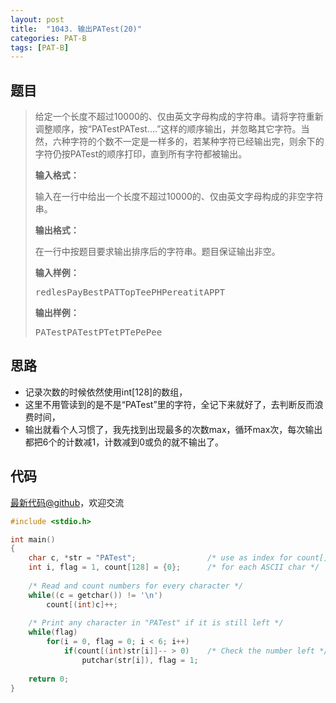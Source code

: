 ```yaml
---
layout: post
title:  "1043. 输出PATest(20)"
categories: PAT-B
tags: [PAT-B]
---
```


## 题目

> <div id="problemContent">
> <p>
> 给定一个长度不超过10000的、仅由英文字母构成的字符串。请将字符重新调整顺序，按“PATestPATest....”这样的顺序输出，并忽略其它字符。当然，六种字符的个数不一定是一样多的，若某种字符已经输出完，则余下的字符仍按PATest的顺序打印，直到所有字符都被输出。</p>
> <p><b>
> 输入格式：
> </b></p>
> <p>
> 输入在一行中给出一个长度不超过10000的、仅由英文字母构成的非空字符串。
> </p>
> <p><b>
> 输出格式：
> </b></p>
> <p>
> 在一行中按题目要求输出排序后的字符串。题目保证输出非空。</p>
> <b>输入样例：</b><pre>
> redlesPayBestPATTopTeePHPereatitAPPT
> </pre>
> <b>输出样例：</b><pre>
> PATestPATestPTetPTePePee
> </pre>
> </div>

## 思路

- 记录次数的时候依然使用int[128]的数组，
- 这里不用管读到的是不是“PATest”里的字符，全记下来就好了，去判断反而浪费时间，
- 输出就看个人习惯了，我先找到出现最多的次数max，循环max次，每次输出都把6个的计数减1，计数减到0或负的就不输出了。

## 代码

[最新代码@github](https://github.com/OliverLew/PAT/blob/master/PATBasic/1043.c)，欢迎交流
```c
#include <stdio.h>

int main()
{
    char c, *str = "PATest";                /* use as index for count[] */
    int i, flag = 1, count[128] = {0};      /* for each ASCII char */
    
    /* Read and count numbers for every character */
    while((c = getchar()) != '\n')
        count[(int)c]++;
    
    /* Print any character in "PATest" if it is still left */
    while(flag)
        for(i = 0, flag = 0; i < 6; i++) 
            if(count[(int)str[i]]-- > 0)    /* Check the number left */
                putchar(str[i]), flag = 1;
    
    return 0;
}

```